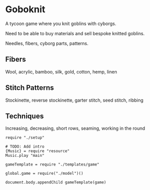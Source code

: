 Goboknit
========

A tycoon game where you knit goblins with cyborgs.

Need to be able to buy materials and sell bespoke knitted goblins.

Needles, fibers, cyborg parts, patterns.

Fibers
------

Wool, acrylic, bamboo, silk, gold, cotton, hemp, linen

Stitch Patterns
---------------

Stockinette, reverse stockinette, garter stitch, seed stitch, ribbing

Techniques
----------

Increasing, decreasing, short rows, seaming, working in the round

    require "./setup"

    # TODO: Add intro
    {Music} = require "resource"
    Music.play "main"

    gameTemplate = require "./templates/game"

    global.game = require("./model")()

    document.body.appendChild gameTemplate(game)
